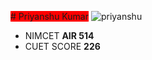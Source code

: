 <span style="background-color:red"># Priyanshu Kumar</span>
![priyanshu](https://github.com/Priyanshu-kr-gupta/git_assignment/assets/114975117/64b4c91b-7f83-45fd-8401-117febcb80cc)


- NIMCET **AIR 514**
- CUET SCORE **226**

